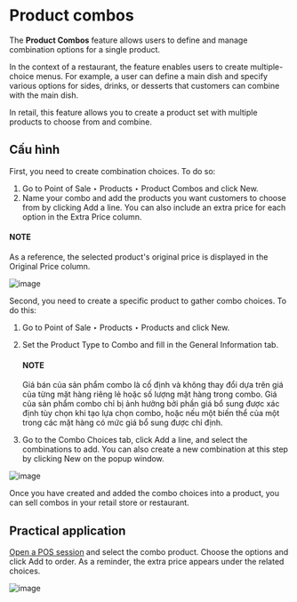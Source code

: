 # Product combos

The **Product Combos** feature allows users to define and manage combination options for a single
product.

In the context of a restaurant, the feature enables users to create multiple-choice menus. For
example, a user can define a main dish and specify various options for sides, drinks, or desserts
that customers can combine with the main dish.

In retail, this feature allows you to create a product set with multiple products to choose from and
combine.

## Cấu hình

First, you need to create combination choices. To do so:

1. Go to Point of Sale ‣ Products ‣ Product Combos and click New.
2. Name your combo and add the products you want customers to choose from by clicking Add
   a line. You can also include an extra price for each option in the Extra Price
   column.

#### NOTE
As a reference, the selected product's original price is displayed in the Original
Price column.

![image](applications/sales/point_of_sale/combos/combo-form.png)

Second, you need to create a specific product to gather combo choices. To do this:

1. Go to Point of Sale ‣ Products ‣ Products and click New.
2. Set the Product Type to Combo and fill in the  General
   Information tab.

   #### NOTE
   Giá bán của sản phẩm combo là cố định và không thay đổi dựa trên giá của từng mặt hàng riêng lẻ hoặc số lượng mặt hàng trong combo. Giá của sản phẩm combo chỉ bị ảnh hưởng bởi phần giá bổ sung được xác định tùy chọn khi tạo lựa chọn combo, hoặc nếu một biến thể của một trong các mặt hàng có mức giá bổ sung được chỉ định.
3. Go to the Combo Choices tab, click Add a line, and select the
   combinations to add. You can also create a new combination at this step by clicking
   New on the popup window.

![image](applications/sales/point_of_sale/combos/combo-product-form.png)

Once you have created and added the combo choices into a product, you can sell combos in your retail
store or restaurant.

## Practical application

[Open a POS session](../point_of_sale.md#pos-session-start) and select the combo product. Choose the options and
click Add to order. As a reminder, the extra price appears under the related choices.

![image](applications/sales/point_of_sale/combos/combo-select.png)
